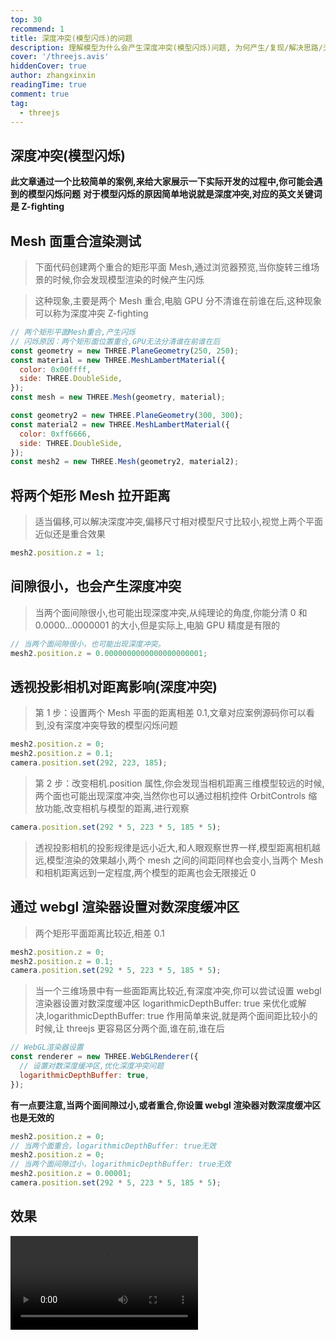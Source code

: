 ```yaml
---
top: 30
recommend: 1
title: 深度冲突(模型闪烁)的问题
description: 理解模型为什么会产生深度冲突(模型闪烁)问题, 为何产生/复现/解决思路/无效方式
cover: '/threejs.avis'
hiddenCover: true
author: zhangxinxin
readingTime: true
comment: true
tag:
  - threejs
---
```


## 深度冲突(模型闪烁)

**此文章通过一个比较简单的案例,来给大家展示一下实际开发的过程中,你可能会遇到的模型闪烁问题**
**对于模型闪烁的原因简单地说就是深度冲突,对应的英文关键词是 Z-fighting**

## Mesh 面重合渲染测试

> 下面代码创建两个重合的矩形平面 Mesh,通过浏览器预览,当你旋转三维场景的时候,你会发现模型渲染的时候产生闪烁

> 这种现象,主要是两个 Mesh 重合,电脑 GPU 分不清谁在前谁在后,这种现象可以称为深度冲突 Z-fighting

```js
// 两个矩形平面Mesh重合,产生闪烁
// 闪烁原因：两个矩形面位置重合,GPU无法分清谁在前谁在后
const geometry = new THREE.PlaneGeometry(250, 250);
const material = new THREE.MeshLambertMaterial({
  color: 0x00ffff,
  side: THREE.DoubleSide,
});
const mesh = new THREE.Mesh(geometry, material);

const geometry2 = new THREE.PlaneGeometry(300, 300);
const material2 = new THREE.MeshLambertMaterial({
  color: 0xff6666,
  side: THREE.DoubleSide,
});
const mesh2 = new THREE.Mesh(geometry2, material2);
```

## 将两个矩形 Mesh 拉开距离

> 适当偏移,可以解决深度冲突,偏移尺寸相对模型尺寸比较小,视觉上两个平面近似还是重合效果

```js
mesh2.position.z = 1;
```

## 间隙很小，也会产生深度冲突

> 当两个面间隙很小,也可能出现深度冲突,从纯理论的角度,你能分清 0 和 0.0000...0000001 的大小,但是实际上,电脑 GPU 精度是有限的

```js
// 当两个面间隙很小，也可能出现深度冲突。
mesh2.position.z = 0.0000000000000000000001;
```

## 透视投影相机对距离影响(深度冲突)

> 第 1 步：设置两个 Mesh 平面的距离相差 0.1,文章对应案例源码你可以看到,没有深度冲突导致的模型闪烁问题

```js
mesh2.position.z = 0;
mesh2.position.z = 0.1;
camera.position.set(292, 223, 185);
```

> 第 2 步：改变相机.position 属性,你会发现当相机距离三维模型较远的时候,两个面也可能出现深度冲突,当然你也可以通过相机控件 OrbitControls 缩放功能,改变相机与模型的距离,进行观察

```js
camera.position.set(292 * 5, 223 * 5, 185 * 5);
```

> 透视投影相机的投影规律是远小近大,和人眼观察世界一样,模型距离相机越远,模型渲染的效果越小,两个 mesh 之间的间距同样也会变小,当两个 Mesh 和相机距离远到一定程度,两个模型的距离也会无限接近 0

## 通过 webgl 渲染器设置对数深度缓冲区

> 两个矩形平面距离比较近,相差 0.1

```js
mesh2.position.z = 0;
mesh2.position.z = 0.1;
camera.position.set(292 * 5, 223 * 5, 185 * 5);
```

> 当一个三维场景中有一些面距离比较近,有深度冲突,你可以尝试设置 webgl 渲染器设置对数深度缓冲区 logarithmicDepthBuffer: true 来优化或解决,logarithmicDepthBuffer: true 作用简单来说,就是两个面间距比较小的时候,让 threejs 更容易区分两个面,谁在前,谁在后

```js
// WebGL渲染器设置
const renderer = new THREE.WebGLRenderer({
  // 设置对数深度缓冲区,优化深度冲突问题
  logarithmicDepthBuffer: true,
});
```

**有一点要注意,当两个面间隙过小,或者重合,你设置 webgl 渲染器对数深度缓冲区也是无效的**

```js
mesh2.position.z = 0;
// 当两个面重合，logarithmicDepthBuffer: true无效
mesh2.position.z = 0;
// 当两个面间隙过小，logarithmicDepthBuffer: true无效
mesh2.position.z = 0.00001;
camera.position.set(292 * 5, 223 * 5, 185 * 5);
```

## 效果

<video src="../../public/threejs/深度冲突(模型闪烁).mp4" controls></video>
